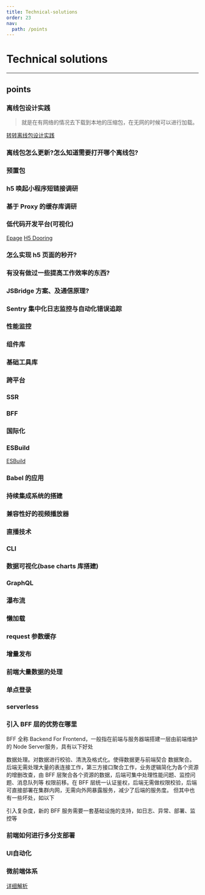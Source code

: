 ```yaml
---
title: Technical-solutions
order: 23
nav:
  path: /points
---
```


# Technical solutions

---

## points

### 离线包设计实践

> 就是在有网络的情况去下载到本地的压缩包，在无网的时候可以进行加载。

[转转离线包设计实践](https://mp.weixin.qq.com/s/b7qsnYVPIJoasIgojX3n2A)

### 离线包怎么更新?怎么知道需要打开哪个离线包?

### 预置包

### h5 唤起小程序短链接调研

### 基于 Proxy 的缓存库调研

### 低代码开发平台(可视化)

[Epage](http://epage.didichuxing.com/)
[H5 Dooring](http://h5.dooring.cn/)

### 怎么实现 h5 页面的秒开?

### 有没有做过一些提高工作效率的东西?

### JSBridge 方案、及通信原理?

### Sentry 集中化日志监控与自动化错误追踪

### 性能监控

### 组件库

### 基础工具库

### 跨平台

### SSR

### BFF

### 国际化

### ESBuild

[ESBuild](https://juejin.cn/post/6971606582706569229)

### Babel 的应用

### 持续集成系统的搭建

### 兼容性好的视频播放器

### 直播技术

### CLI

### 数据可视化(base charts 库搭建)

### GraphQL

### 瀑布流

### 懒加载

### request 参数缓存

### 增量发布

### 前端大量数据的处理

### 单点登录

### serverless

### 引入 BFF 层的优势在哪里


BFF 全称 Backend For Frontend，一般指在前端与服务器端搭建一层由前端维护的 Node Server服务，具有以下好处

数据处理。对数据进行校验、清洗及格式化。使得数据更与前端契合
数据聚合。后端无需处理大量的表连接工作，第三方接口聚合工作，业务逻辑简化为各个资源的增删改查，由 BFF 层聚合各个资源的数据，后端可集中处理性能问题、监控问题、消息队列等
权限前移。在 BFF 层统一认证鉴权，后端无需做权限校验，后端可直接部署在集群内网，无需向外网暴露服务，减少了后端的服务度。
但其中也有一些坏处，如以下

引入复杂度，新的 BFF 服务需要一套基础设施的支持，如日志、异常、部署、监控等

### 前端如何进行多分支部署

### UI自动化

### 微前端体系

[详细解析](https://juejin.cn/post/6981638032768106526)

